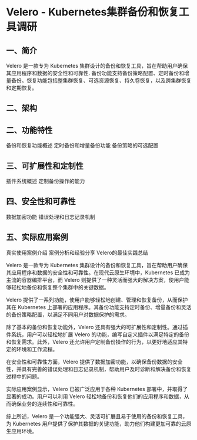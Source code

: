 # Velero - Kubernetes集群备份和恢复工具调研

## 一、简介
Velero 是一款专为 Kubernetes 集群设计的备份和恢复工具，旨在帮助用户确保其应用程序和数据的安全性和可靠性.
备份功能支持备份策略配置、定时备份和增量备份。恢复功能包括整集群恢复、可选资源恢复、持久卷恢复，以及跨集群恢复和定期恢复。

## 二、架构


## 二、功能特性
备份和恢复功能概述
定时备份和增量备份功能
备份策略的可选配置

## 三、可扩展性和定制性
插件系统概述
定制备份操作的能力

## 四、安全性和可靠性
数据加密功能
错误处理和日志记录机制

## 五、实际应用案例
真实使用案例介绍
案例分析和经验分享
Velero的最佳实践总结



Velero 是一款专为 Kubernetes 集群设计的备份和恢复工具，旨在帮助用户确保其应用程序和数据的安全性和可靠性。在现代云原生环境中，Kubernetes 已成为主流的容器编排平台，而 Velero 则提供了一种灵活而强大的解决方案，使用户能够轻松地备份和恢复整个集群中的关键数据。

Velero 提供了一系列功能，使用户能够轻松地创建、管理和恢复备份，从而保护其在 Kubernetes 上部署的应用程序。其备份功能支持定时备份、增量备份和灵活的备份策略配置，以满足不同用户对数据保护的需求。

除了基本的备份和恢复功能外，Velero 还具有强大的可扩展性和定制性。通过插件系统，用户可以轻松地扩展 Velero 的功能，编写自定义插件以满足特定的备份和恢复需求。此外，Velero 还允许用户定制备份操作的行为，以更好地适应其特定的环境和工作流程。

在安全性和可靠性方面，Velero 提供了数据加密功能，以确保备份数据的安全性，并具有完善的错误处理和日志记录机制，帮助用户及时诊断和解决备份和恢复过程中的问题。

实际应用案例显示，Velero 已被广泛应用于各种 Kubernetes 部署中，并取得了显著的成功。用户可以利用 Velero 轻松地备份和恢复他们的应用程序和数据，从而确保业务的连续性和可靠性。

综上所述，Velero 是一个功能强大、灵活可扩展且易于使用的备份和恢复工具，为 Kubernetes 用户提供了保护其数据的关键功能，助力他们构建更加可靠的云原生应用环境。
